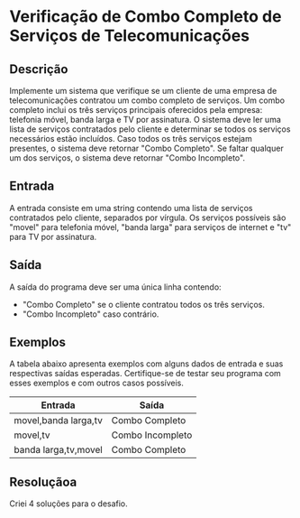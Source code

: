 # Verificação de Combo Completo de Serviços de Telecomunicações

## Descrição
Implemente um sistema que verifique se um cliente de uma empresa de telecomunicações contratou um combo completo de serviços. Um combo completo inclui os três serviços principais oferecidos pela empresa: telefonia móvel, banda larga e TV por assinatura. O sistema deve ler uma lista de serviços contratados pelo cliente e determinar se todos os serviços necessários estão incluídos. Caso todos os três serviços estejam presentes, o sistema deve retornar "Combo Completo". Se faltar qualquer um dos serviços, o sistema deve retornar "Combo Incompleto".

## Entrada
A entrada consiste em uma string contendo uma lista de serviços contratados pelo cliente, separados por vírgula. Os serviços possíveis são "movel" para telefonia móvel, "banda larga" para serviços de internet e "tv" para TV por assinatura.

## Saída
A saída do programa deve ser uma única linha contendo:

- "Combo Completo" se o cliente contratou todos os três serviços.
- "Combo Incompleto" caso contrário.

## Exemplos
A tabela abaixo apresenta exemplos com alguns dados de entrada e suas respectivas saídas esperadas. Certifique-se de testar seu programa com esses exemplos e com outros casos possíveis.

| Entrada                  | Saída            |
|--------------------------|------------------|
| movel,banda larga,tv     | Combo Completo   |
| movel,tv                 | Combo Incompleto |
| banda larga,tv,movel     | Combo Completo   |

## Resoluçãoa
Criei 4 soluções para o desafio.